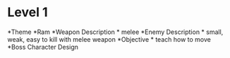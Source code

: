 Level 1
==

*Theme
    *Ram
*Weapon Description
    * melee
*Enemy Description
    * small, weak, easy to kill with melee weapon
*Objective
    * teach how to move
*Boss Character Design
